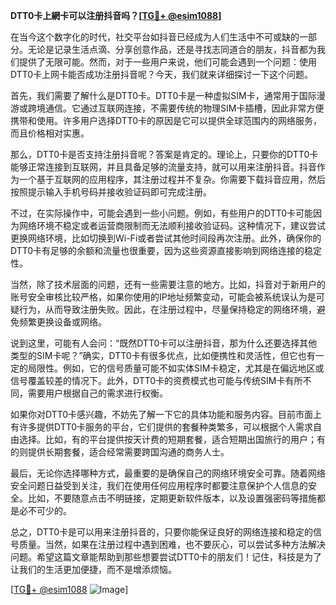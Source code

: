 **DTT0卡上網卡可以注册抖音吗？[[TG💪+ @esim1088](https://t.me/s/esim1088)]**

在当今这个数字化的时代，社交平台如抖音已经成为人们生活中不可或缺的一部分。无论是记录生活点滴、分享创意作品，还是寻找志同道合的朋友，抖音都为我们提供了无限可能。然而，对于一些用户来说，他们可能会遇到一个问题：使用DTT0卡上网卡能否成功注册抖音呢？今天，我们就来详细探讨一下这个问题。

首先，我们需要了解什么是DTT0卡。DTT0卡是一种虚拟SIM卡，通常用于国际漫游或跨境通信。它通过互联网连接，不需要传统的物理SIM卡插槽，因此非常方便携带和使用。许多用户选择DTT0卡的原因是它可以提供全球范围内的网络服务，而且价格相对实惠。

那么，DTT0卡是否支持注册抖音呢？答案是肯定的。理论上，只要你的DTT0卡能够正常连接到互联网，并且具备足够的流量支持，就可以用来注册抖音。抖音作为一个基于互联网的应用程序，其注册过程并不复杂。你需要下载抖音应用，然后按照提示输入手机号码并接收验证码即可完成注册。

不过，在实际操作中，可能会遇到一些小问题。例如，有些用户的DTT0卡可能因为网络环境不稳定或者运营商限制而无法顺利接收验证码。这种情况下，建议尝试更换网络环境，比如切换到Wi-Fi或者尝试其他时间段再次注册。此外，确保你的DTT0卡有足够的余额和流量也很重要，因为这些资源直接影响到网络连接的稳定性。

当然，除了技术层面的问题，还有一些需要注意的地方。比如，抖音对于新用户的账号安全审核比较严格，如果你使用的IP地址频繁变动，可能会被系统误认为是可疑行为，从而导致注册失败。因此，在注册过程中，尽量保持稳定的网络环境，避免频繁更换设备或网络。

说到这里，可能有人会问：“既然DTT0卡可以注册抖音，那为什么还要选择其他类型的SIM卡呢？”确实，DTT0卡有很多优点，比如便携性和灵活性，但它也有一定的局限性。例如，它的信号质量可能不如实体SIM卡稳定，尤其是在偏远地区或信号覆盖较差的情况下。此外，DTT0卡的资费模式也可能与传统SIM卡有所不同，需要用户根据自己的需求进行权衡。

如果你对DTT0卡感兴趣，不妨先了解一下它的具体功能和服务内容。目前市面上有许多提供DTT0卡服务的平台，它们提供的套餐种类繁多，可以根据个人需求自由选择。比如，有的平台提供按天计费的短期套餐，适合短期出国旅行的用户；有的则提供长期套餐，适合经常需要跨国沟通的商务人士。

最后，无论你选择哪种方式，最重要的是确保自己的网络环境安全可靠。随着网络安全问题日益受到关注，我们在使用任何应用程序时都要注意保护个人信息的安全。比如，不要随意点击不明链接，定期更新软件版本，以及设置强密码等措施都是必不可少的。

总之，DTT0卡是可以用来注册抖音的，只要你能保证良好的网络连接和稳定的信号质量。当然，如果在注册过程中遇到困难，也不要灰心，可以尝试多种方法解决问题。希望这篇文章能帮助到那些想要尝试DTT0卡的朋友们！记住，科技是为了让我们的生活更加便捷，而不是增添烦恼。

[[TG💪+ @esim1088](https://t.me/s/esim1088) ![Image](https://i.postimg.cc/4NQfJmqS/Snipaste-2025-05-13-00-14-12.png)]
